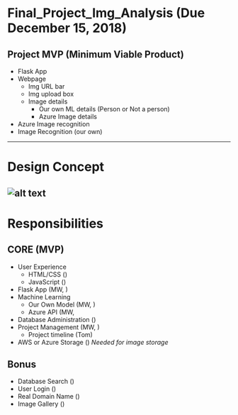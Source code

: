 # Final_Project_Img_Analysis (Due December 15, 2018)

## Project MVP (Minimum Viable Product)
  * Flask App
  * Webpage
    * Img URL bar
    * Img upload box
    * Image details 
      * Our own ML details (Person or Not a person)
      * Azure Image details
  * Azure Image recognition
  * Image Recognition (our own)
---
# Design Concept
![alt text](https://github.com/warnerm06/Final_Project_Img_Analysis/blob/master/Website_design_concept.JPG "Logo Title Text 1")
---
# Responsibilities
## CORE (MVP)
  * User Experience
    * HTML/CSS ()
    * JavaScript ()
  * Flask App (MW, )
  * Machine Learning
    * Our Own Model (MW, )
    * Azure API (MW, 
  * Database Administration ()
  * Project Management (MW, )
    * Project timeline (Tom)
  * AWS or Azure Storage () *Needed for image storage*
    
## Bonus
  * Database Search ()
  * User Login ()
  * Real Domain Name () 
  * Image Gallery ()
